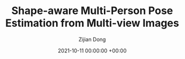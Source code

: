 ---
layout: post
title:  "Shape-aware Multi-Person Pose Estimation from Multi-view Images"
date:   2021-10-11 00:00:00 +00:00
image: https://ait.ethz.ch/assets/projects/multi-human-pose/teaser.gif
categories: research
author: "Zijian Dong"
authors: "Zijian Dong, Jie Song, <strong>Xu Chen</strong>, Chen Guo, Otmar Hilliges"
venue: "International Conference on Computer Vision (ICCV)"
paper: https://arxiv.org/abs/2110.02330
code: https://github.com/zj-dong/Multi-Person-Pose-Estimation
website: 
video: https://youtu.be/KE5Jpnyqmh4
conference_url: http://iccv2021.thecvf.com/
---